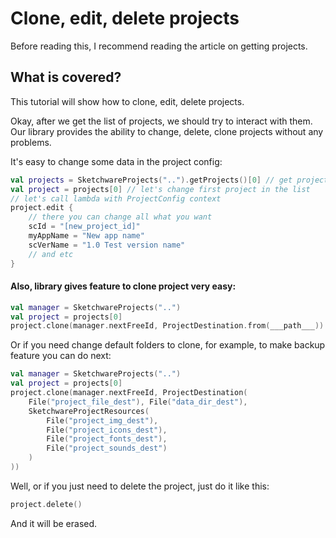 # Clone, edit, delete projects

Before reading this, I recommend reading the article on getting projects.

## What is covered?

This tutorial will show how to clone, edit, delete projects.

Okay, after we get the list of projects, we should try to interact with them. Our library provides the ability to
change, delete, clone projects without any problems.

It's easy to change some data in the project config:

```kotlin
val projects = SketchwareProjects("..").getProjects()[0] // get projects list
val project = projects[0] // let's change first project in the list
// let's call lambda with ProjectConfig context
project.edit {
    // there you can change all what you want
    scId = "[new_project_id]"
    myAppName = "New app name"
    scVerName = "1.0 Test version name"
    // and etc
}
```

#### Also, library gives feature to clone project very easy:

```kotlin
val manager = SketchwareProjects("..")
val project = projects[0]
project.clone(manager.nextFreeId, ProjectDestination.from(___path___)) // nextFreeId default variable which gives free id for new project
```

Or if you need change default folders to clone, for example, to make backup feature you can do next:

```kotlin
val manager = SketchwareProjects("..")
val project = projects[0]
project.clone(manager.nextFreeId, ProjectDestination(
    File("project_file_dest"), File("data_dir_dest"),
    SketchwareProjectResources(
        File("project_img_dest"),
        File("project_icons_dest"),
        File("project_fonts_dest"),
        File("project_sounds_dest")
    )
))
```

Well, or if you just need to delete the project, just do it like this:

```kotlin
project.delete()
```

And it will be erased.